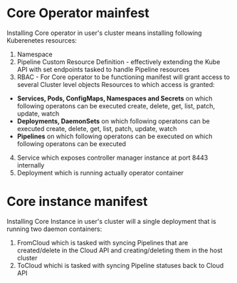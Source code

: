 # Core Operator mainfest

Installing Core operator in user's cluster means installing following Kuberenetes resources:

1. Namespace 
2. Pipeline Custom Resource Definition - effectively extending the Kube API with set endpoints tasked to handle Pipeline resources
3. RBAC - For Core operator to be functioning manifest will grant access to several Cluster level objects
Resources to which access is granted:
* **Services, Pods, ConfigMaps, Namespaces and Secrets** on which following operatons can be executed create, delete, get, list, patch, update, watch  
* **Deployments, DaemonSets** on which following operatons can be executed create, delete, get, list, patch, update, watch  
* **Pipelines** on which following operatons can be executed on which following operatons can be executed
4. Service which exposes controller manager instance at port 8443 internally
5. Deployment which is running actually operator container

# Core instance manifest

Installing Core Instance in user's cluster will a single deployment that is running two daemon containers:

1. FromCloud which is tasked with syncing Pipelines that are created/delete in the Cloud API and creating/deleting them in the host cluster
2. ToCloud whichi is tasked with syncing Pipeline statuses back to Cloud API 
